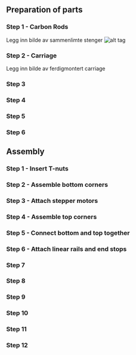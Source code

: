 


## Preparation of parts

### Step 1 - Carbon Rods
Legg inn bilde av sammenlimte stenger
![alt tag](https://raw.githubusercontent.com/OleIdole/Kossel-XL-DIY-3D-printer/blob/master/Pictures/T-nut.jpg)

### Step 2 - Carriage
Legg inn bilde av ferdigmontert carriage

### Step 3


### Step 4


### Step 5


### Step 6




## Assembly

### Step 1 - Insert T-nuts


### Step 2 - Assemble bottom corners


### Step 3 - Attach stepper motors


### Step 4 - Assemble top corners


### Step 5 - Connect bottom and top together


### Step 6 - Attach linear rails and end stops


### Step 7


### Step 8


### Step 9


### Step 10


### Step 11


### Step 12
